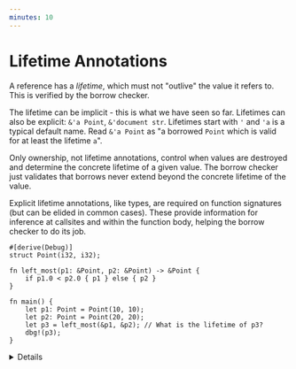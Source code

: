 ```yaml
---
minutes: 10
---
```


# Lifetime Annotations

A reference has a _lifetime_, which must not "outlive" the value it refers to.
This is verified by the borrow checker.

The lifetime can be implicit - this is what we have seen so far. Lifetimes can
also be explicit: `&'a Point`, `&'document str`. Lifetimes start with `'` and
`'a` is a typical default name. Read `&'a Point` as "a borrowed `Point` which is
valid for at least the lifetime `a`".

Only ownership, not lifetime annotations, control when values are destroyed and
determine the concrete lifetime of a given value. The borrow checker just
validates that borrows never extend beyond the concrete lifetime of the value.

Explicit lifetime annotations, like types, are required on function signatures
(but can be elided in common cases). These provide information for inference at
callsites and within the function body, helping the borrow checker to do its
job.

<!-- The multi-line formatting by rustfmt in left_most is apparently
     intentional: https://github.com/rust-lang/rustfmt/issues/1908 -->

```rust,editable,compile_fail
#[derive(Debug)]
struct Point(i32, i32);

fn left_most(p1: &Point, p2: &Point) -> &Point {
    if p1.0 < p2.0 { p1 } else { p2 }
}

fn main() {
    let p1: Point = Point(10, 10);
    let p2: Point = Point(20, 20);
    let p3 = left_most(&p1, &p2); // What is the lifetime of p3?
    dbg!(p3);
}
```

<details>

In this example, the compiler does not know what lifetime to infer for `p3`.
Looking inside the function body shows that it can only safely assume that
`p3`'s lifetime is the shorter of `p1` and `p2`. But just like types, Rust
requires explicit annotations of lifetimes on function arguments and return
values.

Add `'a` appropriately to `left_most`:

```rust,ignore
fn left_most<'a>(p1: &'a Point, p2: &'a Point) -> &'a Point {
```

This says there is some lifetime `'a` which both `p1` and `p2` outlive, and
which outlives the return value. The borrow checker verifies this within the
function body, and uses this information in `main` to determine a lifetime for
`p3`.

Try dropping `p2` in `main` before printing `p3`.

</details>
